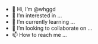 - 👋 Hi, I’m @whggd
- 👀 I’m interested in ...
- 🌱 I’m currently learning ...
- 💞️ I’m looking to collaborate on ...
- 📫 How to reach me ...

<!---
whggd/whggd is a ✨ special ✨ repository because its `README.md` (this file) appears on your GitHub profile.
You can click the Preview link to take a look at your changes.
--->
